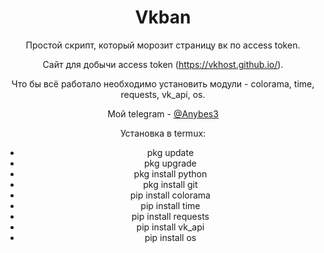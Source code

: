 <h1 align="center">Vkban</h1>

  
  <div align="center">Простой скрипт, который морозит страницу вк по access token.

  Сайт для добычи access token (https://vkhost.github.io/).

  Что бы всё работало необходимо установить модули - colorama, time, requests, vk_api, os.

  Мой telegram - [@Anybes3](https://t.me/Anybes3)

  Установка в termux:
    <ul>
      <li>pkg update</li>
      <li>pkg upgrade</li>
      <li>pkg install python</li>
      <li>pkg install git</li>
      <li>pip install colorama</li>
      <li>pip install time</li>
      <li>pip install requests</li>
      <li>pip install vk_api</li>
      <li>pip install os</li>
    </ul>
    </div>
